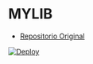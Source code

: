 # MYLIB

* [Repositorio Original](https://github.com/ULL-ESIT-DSI-1617/proyecto-final-alejandro-carlos-samuel)

[![Deploy](https://www.herokucdn.com/deploy/button.svg)](https://dsi-mylib.herokuapp.com/)






